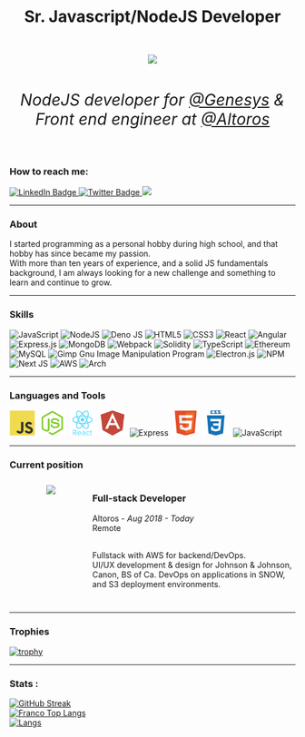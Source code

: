 <!--
**FrancoAguilera/FrancoAguilera** is a ✨ _special_ ✨ repository because its `README.md` (this file) appears on your GitHub profile.
-->

<h1 align="center">Sr. Javascript/NodeJS Developer<h1>

<div id="header" align="center">
  <img src="https://media4.giphy.com/media/qgQUggAC3Pfv687qPC/giphy.gif" width="150"/>

  <h6>NodeJS developer for <a href="https://www.genesys.com/">@Genesys</a> & Front end engineer at <a href="https://altoros.com.ar/">@Altoros</a></h6>
</div>

### How to reach me:

  <div id="badges">
    <a href="https://www.linkedin.com/in/franco-aguilera-2583685a/">
    <img src="https://img.shields.io/badge/LinkedIn-blue?style=for-the-badge&logo=linkedin&logoColor=white" alt="LinkedIn Badge"/>
    </a>
    <a href="https://twitter.com/Ahsen_Juan">
    <img src="https://img.shields.io/badge/Twitter-blue?style=for-the-badge&logo=twitter&logoColor=white" alt="Twitter Badge"/>
    </a>
    <a href="https://stackoverflow.com/users/2743774/flaalf"><img src="https://img.shields.io/badge/-Stackoverflow-FE7A16?style=for-the-badge&logo=stack-overflow&logoColor=white"/></a>

  </div>

<hr/>

### About

<p>I started programming as a personal hobby during high school, and that hobby has since became my passion. <br />
With more than ten years of experience, and a solid JS fundamentals background, I am always looking for a new challenge and something to learn and continue to grow.</p>

<hr/>

### Skills

![JavaScript](https://img.shields.io/badge/javascript-%23323330.svg?style=for-the-badge&logo=javascript&logoColor=%23F7DF1E)
![NodeJS](https://img.shields.io/badge/node.js-6DA55F?style=for-the-badge&logo=node.js&logoColor=white)
![Deno JS](https://img.shields.io/badge/deno%20js-000000?style=for-the-badge&logo=deno&logoColor=white)
![HTML5](https://img.shields.io/badge/html5-%23E34F26.svg?style=for-the-badge&logo=html5&logoColor=white)
![CSS3](https://img.shields.io/badge/css3-%231572B6.svg?style=for-the-badge&logo=css3&logoColor=white)
![React](https://img.shields.io/badge/react-%2320232a.svg?style=for-the-badge&logo=react&logoColor=%2361DAFB)
![Angular](https://img.shields.io/badge/angular-%23DD0031.svg?style=for-the-badge&logo=angular&logoColor=white)
![Express.js](https://img.shields.io/badge/express.js-%23404d59.svg?style=for-the-badge&logo=express&logoColor=%2361DAFB)
![MongoDB](https://img.shields.io/badge/MongoDB-%234ea94b.svg?style=for-the-badge&logo=mongodb&logoColor=white)
![Webpack](https://img.shields.io/badge/webpack-%238DD6F9.svg?style=for-the-badge&logo=webpack&logoColor=black)
![Solidity](https://img.shields.io/badge/Solidity-%23363636.svg?style=for-the-badge&logo=solidity&logoColor=white)
![TypeScript](https://img.shields.io/badge/typescript-%23007ACC.svg?style=for-the-badge&logo=typescript&logoColor=white)
![Ethereum](https://img.shields.io/badge/Ethereum-3C3C3D?style=for-the-badge&logo=Ethereum&logoColor=white)
![MySQL](https://img.shields.io/badge/mysql-%2300f.svg?style=for-the-badge&logo=mysql&logoColor=white)
![Gimp Gnu Image Manipulation Program](https://img.shields.io/badge/Gimp-657D8B?style=for-the-badge&logo=gimp&logoColor=FFFFFF)
![Electron.js](https://img.shields.io/badge/Electron-191970?style=for-the-badge&logo=Electron&logoColor=white)
![NPM](https://img.shields.io/badge/NPM-%23000000.svg?style=for-the-badge&logo=npm&logoColor=white)
![Next JS](https://img.shields.io/badge/Next-black?style=for-the-badge&logo=next.js&logoColor=white)
![AWS](https://img.shields.io/badge/AWS-%23FF9900.svg?style=for-the-badge&logo=amazon-aws&logoColor=white)
![Arch](https://img.shields.io/badge/Arch%20Linux-1793D1?logo=arch-linux&logoColor=fff&style=for-the-badge)

<hr/>

### Languages and Tools

<div>
  <img src="https://github.com/devicons/devicon/blob/master/icons/javascript/javascript-original.svg" title="JavaScript" alt="JavaScript" width="45" height="45"/>&nbsp;
  <img src="https://github.com/devicons/devicon/blob/master/icons/nodejs/nodejs-original.svg" title="NodeJS" alt="nodejs" width="45" height="45"/>&nbsp;  
  <img src="https://github.com/devicons/devicon/blob/master/icons/react/react-original-wordmark.svg" title="React" alt="React" width="45" height="45"/>&nbsp;
  <img src="https://github.com/devicons/devicon/blob/master/icons/angularjs/angularjs-plain.svg" title="Angular" alt="Angular" width="45" height="45"/>&nbsp;
  <img src="https://www.vectorlogo.zone/logos/expressjs/expressjs-ar21.png" title="Express" alt="Express" width="45" height="45"/>&nbsp;
  <img src="https://github.com/devicons/devicon/blob/master/icons/html5/html5-original.svg" title="HTML5" alt="HTML" width="45" height="45"/>&nbsp;
  <img src="https://github.com/devicons/devicon/blob/master/icons/css3/css3-plain-wordmark.svg"  title="CSS3" alt="CSS" width="45" height="45"/>&nbsp;
  <img src="https://www.pngkey.com/png/detail/264-2645294_download-svg-download-png-ethereum-png.png" title="JavaScript" alt="JavaScript" width="45" height="45"/>&nbsp;
</div>

<hr/>

### Current position

<div style="display: table; clear: both;">
  <div style="float: left; width: 25%; padding: 10px; height: 200px; text-align: center;">
    <img src="https://i.ibb.co/F70cC8F/49748472-2393354217372857-8545526026023731200-n-removebg-preview.png" width="150"/>
  </div>
  <div style="float: left; width: 70%; text-align: left;">
    <h3><b>Full-stack Developer</b></h3>
    <span>Altoros</span> - <i>Aug 2018 - Today</i> <br />
    Remote <br />
    <p class="description">
    <br />
    Fullstack with AWS for backend/DevOps.<br />
    UI/UX development & design for Johnson & Johnson, Canon, BS of Ca.
    DevOps on applications in SNOW, and S3 deployment environments.
    </p>
  </div>
</div>

<hr/>

### Trophies

[![trophy](https://github-profile-trophy.vercel.app/?username=FrancoAGuilera&theme=onedark)](https://github.com/ryo-ma/github-profile-trophy)

<hr />

### Stats :

[![GitHub Streak](https://streak-stats.demolab.com/?user=FrancoAguilera&theme=dark&background=000000)](https://git.io/streak-stats)<br />
[![Franco Top Langs](https://github-readme-stats.vercel.app/api?username=FrancoAguilera&show_icons=true&theme=dark)](https://github.com/anuraghazra/github-readme-stats)<br />
[![Langs](https://github-readme-stats.vercel.app/api/top-langs/?username=FrancoAguilera&theme=dark)](https://github.com/anuraghazra/github-readme-stats)
